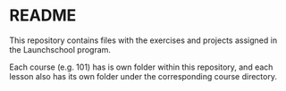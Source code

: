 # README

This repository contains files with the exercises and projects assigned in the Launchschool program.

Each course (e.g. 101) has is own folder within this repository, and each lesson also has its own folder under the corresponding course directory.
